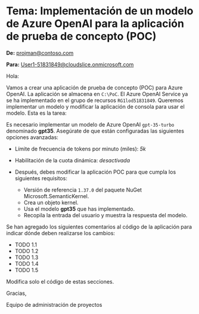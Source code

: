 # Tema: Implementación de un modelo de Azure OpenAI para la aplicación de prueba de concepto (POC)

**De:** <projman@contoso.com>

**Para:** <User1-51831849@cloudslice.onmicrosoft.com>

Hola:

Vamos a crear una aplicación de prueba de concepto (POC) para Azure OpenAI. La aplicación se almacena en `C:\PoC`. El Azure OpenAI Service ya se ha implementado en el grupo de recursos `RG1lod51831849`. Queremos implementar un modelo y modificar la aplicación de consola para usar el modelo.
Esta es la tarea:

Es necesario implementar un modelo de Azure OpenAI `gpt-35-turbo` denominado **gpt35**. Asegúrate de que están configuradas las siguientes opciones avanzadas:

* Límite de frecuencia de tokens por minuto (miles): *5k*
* Habilitación de la cuota dinámica: *desactivada*
* Después, debes modificar la aplicación POC para que cumpla los siguientes requisitos:

  * Versión de referencia `1.37.0` del paquete NuGet Microsoft.SemanticKernel.
  * Crea un objeto kernel.
  * Usa el modelo **gpt35** que has implementado.
  * Recopila la entrada del usuario y muestra la respuesta del modelo.

Se han agregado los siguientes comentarios al código de la aplicación para indicar dónde deben realizarse los cambios:

* TODO 1.1
* TODO 1.2
* TODO 1.3
* TODO 1.4
* TODO 1.5

Modifica solo el código de estas secciones.

Gracias,

Equipo de administración de proyectos
